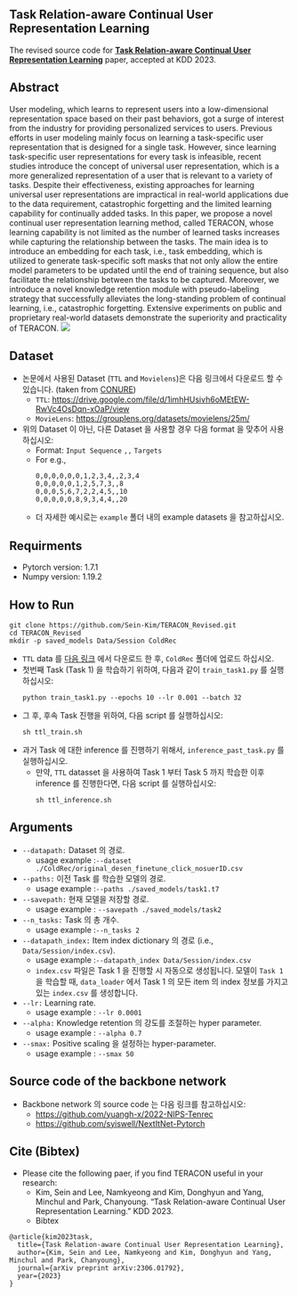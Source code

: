 ## Task Relation-aware Continual User Representation Learning
The revised source code for [**Task Relation-aware Continual User Representation Learning**](https://arxiv.org/abs/2306.01792) paper, accepted at KDD 2023.
## Abstract
User modeling, which learns to represent users into a low-dimensional representation space based on their past behaviors, got a surge of interest from the industry for providing personalized services to users. Previous efforts in user modeling mainly focus on learning a task-specific user representation that is designed for a single task. However, since learning task-specific user representations for every task is infeasible, recent studies introduce the concept of universal user representation, which is a more generalized representation of a user that is relevant to a variety of tasks. Despite their effectiveness, existing approaches for learning universal user representations are impractical in real-world applications due to the data requirement, catastrophic forgetting and the limited learning capability for continually added tasks. In this paper, we propose a novel continual user representation learning method, called TERACON, whose learning capability is not limited as the number of learned tasks increases while capturing the relationship between the tasks. The main idea is to introduce an embedding for each task, i.e., task embedding, which is utilized to generate task-specific soft masks that not only allow the entire model parameters to be updated until the end of training sequence, but also facilitate the relationship between the tasks to be captured. Moreover, we introduce a novel knowledge retention module with pseudo-labeling strategy that successfully alleviates the long-standing problem of continual learning, i.e., catastrophic forgetting. Extensive experiments on public and proprietary real-world datasets demonstrate the superiority and practicality of TERACON.
![](https://github.com/Sein-Kim/TERACON_Revised/assets/76777494/a30959a2-95a2-414f-a4c2-49c216d728ee)
## Dataset
- 논문에서 사용된 Dataset (`TTL` and `Movielens`)은 다음 링크에서 다운로드 할 수 있습니다. (taken from [CONURE](https://arxiv.org/abs/2009.13724))<br>
  - `TTL`: https://drive.google.com/file/d/1imhHUsivh6oMEtEW-RwVc4OsDqn-xOaP/view<br>
  - `MovieLens`: https://grouplens.org/datasets/movielens/25m/
- 위의 Dataset 이 아닌, 다른 Dataset 을 사용할 경우 다음 format 을 맞추어 사용하십시오: <br>
  - Format: `Input Sequence` `,,` `Targets` <br>
  - For e.g.,<br>
    ~~~
    0,0,0,0,0,0,1,2,3,4,,2,3,4
    0,0,0,0,0,1,2,5,7,3,,8
    0,0,0,5,6,7,2,2,4,5,,10
    0,0,0,0,0,8,9,3,4,4,,20
    ~~~
  - 더 자세한 예시로는 `example` 폴더 내의 example datasets 을 참고하십시오.
## Requirments
- Pytorch version: 1.7.1
- Numpy version: 1.19.2
## How to Run
~~~
git clone https://github.com/Sein-Kim/TERACON_Revised.git
cd TERACON_Revised
mkdir -p saved_models Data/Session ColdRec
~~~
- `TTL` data 를 [다음 링크](https://drive.google.com/file/d/1imhHUsivh6oMEtEW-RwVc4OsDqn-xOaP/view) 에서 다운로드 한 후, `ColdRec` 폴더에 업로드 하십시오.
- 첫번째 Task (Task 1) 을 학습하기 위하여, 다음과 같이 `train_task1.py` 를 실행하십시오:
  ~~~
  python train_task1.py --epochs 10 --lr 0.001 --batch 32
  ~~~
- 그 후, 후속 Task 진행을 위하여, 다음 script 를 실행하십시오:
  ~~~
  sh ttl_train.sh
  ~~~
- 과거 Task 에 대한 inference 를 진행하기 위해서, `inference_past_task.py` 를 실행하십시오.
  - 만약, `TTL` datasset 을 사용하여 Task 1 부터 Task 5 까지 학습한 이후 inference 를 진행한다면, 다음 script 를 실행하십시오:
    ~~~
    sh ttl_inference.sh
    ~~~
## Arguments
- `--datapath:` Dataset 의 경로.<br>
	- usage example :`--dataset ./ColdRec/original_desen_finetune_click_nosuerID.csv`
- `--paths:` 이전 Task 를 학습한 모델의 경로.<br>
	- usage example :`--paths ./saved_models/task1.t7`
- `--savepath:` 현재 모델을 저장할 경로.<br>
	- usage example : `--savepath ./saved_models/task2`
- `--n_tasks:`  Task 의 총 개수.<br>
	- usage example :`--n_tasks 2`
- `--datapath_index:` Item index dictionary 의 경로 (i.e., `Data/Session/index.csv`).<br>
	- usage example :`--datapath_index Data/Session/index.csv`
  - `index.csv` 파일은 Task 1 을 진행할 시 자동으로 생성됩니다.
  모델이 `Task 1` 을 학습할 때, `data_loader` 에서 Task 1 의 모든 item 의 index 정보를 가지고 있는 `index.csv` 를 생성합니다.<br>
- `--lr:` Learning rate.<br>
	- usage example : `--lr 0.0001`
- `--alpha:` Knowledge retention 의 강도를 조절하는 hyper parameter.<br>
	- usage example : `--alpha 0.7`
- `--smax:` Positive scaling 을 설정하는 hyper-parameter.<br>
	- usage example : `--smax 50`
## Source code of the backbone network
- Backbone network 의 source code 는 다음 링크를 참고하십시오:
  - https://github.com/yuangh-x/2022-NIPS-Tenrec
  - https://github.com/syiswell/NextItNet-Pytorch
## Cite (Bibtex)
- Please cite the following paer, if you find TERACON useful in your research:
  - Kim, Sein and Lee, Namkyeong and Kim, Donghyun and Yang, Minchul and Park, Chanyoung. “Task Relation-aware Continual User Representation Learning.” KDD 2023.
  - Bibtex
```
@article{kim2023task,
  title={Task Relation-aware Continual User Representation Learning},
  author={Kim, Sein and Lee, Namkyeong and Kim, Donghyun and Yang, Minchul and Park, Chanyoung},
  journal={arXiv preprint arXiv:2306.01792},
  year={2023}
}
```